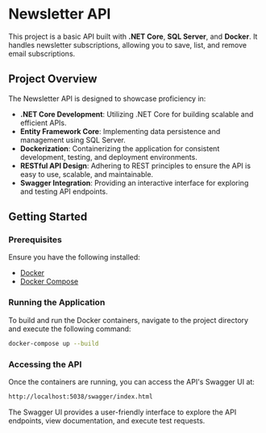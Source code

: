 # Newsletter API

This project is a basic API built with **.NET Core**, **SQL Server**, and **Docker**. It handles newsletter subscriptions, allowing you to save, list, and remove email subscriptions.

## Project Overview

The Newsletter API is designed to showcase proficiency in:

- **.NET Core Development**: Utilizing .NET Core for building scalable and efficient APIs.
- **Entity Framework Core**: Implementing data persistence and management using SQL Server.
- **Dockerization**: Containerizing the application for consistent development, testing, and deployment environments.
- **RESTful API Design**: Adhering to REST principles to ensure the API is easy to use, scalable, and maintainable.
- **Swagger Integration**: Providing an interactive interface for exploring and testing API endpoints.

## Getting Started

### Prerequisites

Ensure you have the following installed:

- [Docker](https://www.docker.com/get-started)
- [Docker Compose](https://docs.docker.com/compose/install/)

### Running the Application

To build and run the Docker containers, navigate to the project directory and execute the following command:

```bash
docker-compose up --build
```

### Accessing the API
Once the containers are running, you can access the API's Swagger UI at:

```bash
http://localhost:5038/swagger/index.html
```

The Swagger UI provides a user-friendly interface to explore the API endpoints, view documentation, and execute test requests.